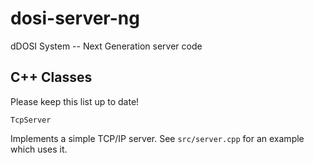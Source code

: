 # dosi-server-ng

dDOSI System -- Next Generation server code

## C++ Classes

Please keep this list up to date!

`TcpServer`

Implements a simple TCP/IP server.  See `src/server.cpp` for an example which uses it.

